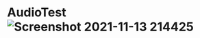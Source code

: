# AudioTest![Screenshot 2021-11-13 214425](https://user-images.githubusercontent.com/69852052/141651070-1561cb1a-c657-453e-bd29-b02fd1fd77b4.jpg)
